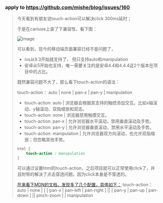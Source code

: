 ### apply to https://github.com/mishe/blog/issues/160

> 今天看到有朋友说touch-action可以解决click 300ms延时；
> 
> 于是在caniuse上查了下兼容性，看下图：
> 
> ![image](https://user-images.githubusercontent.com/1996187/28506516-9a24ab74-705e-11e7-8075-435cbbc3ec1f.png)
> 
> 可以看到，现今的移动端页面兼容已经不是问题了，
> 
> * ios从9.3开始就支持了， 但只支持auto和manipulation
> * 安卓从5开始也支持，唯一需要关注的是安卓4.4和4.4.4这2个版本在项目中的占比。
> 
> 既然兼容问题不大了，那么看下touch-action的语法：
> 
> touch-action： auto | none | pan-x | pan-y | manipulation
> 
> * touch-action: auto | 浏览器会根据其支持的触控添加交互。比如x轴滚动、y轴滚动、双指缩放和双击。
> * touch-action: none | 浏览器禁用触摸交互。
> * touch-action: pan-x | 允许浏览器水平滚动，禁用垂直滚动及手势。
> * touch-action: pan-y | 允许浏览器垂直滚动，禁用水平滚动及手势。
> * touch-action: manipulation | 允许浏览器双方向滚动，也允许双指缩放；但忽略其他手势。
> 
> ```css
> html {
>     touch-action : manipulation
> }
> ```
> 
> 可以通过设置html的touch-action，之后项目就可以正常使用click了，并且附带的解决了点击穿透问题。因为click本身是不穿透的。
> 
> [在来看下MDN的文档，发现多了几个配置，具体如下：](https://developer.mozilla.org/en-US/docs/Web/CSS/touch-action)
> touch-action： auto | none | [ [ pan-x | pan-left | pan-right ] || [ pan-y | pan-up | pan-down ] || pinch-zoom ] | manipulation

